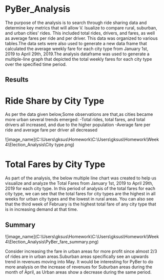 # PyBer_Analysis
The purpose of the  analysis is to search through ride sharing data and determine key metrics that will allow V. Isualize to compare rural, suburban, and urban cities' rides. This included total rides, drivers, and fares, as well as average fares per ride and per driver. This data was organized to various tables.The data sets were also used to generate a new data frame that calculated the average weekly fare for each city type from January 1st, 2019 to April 29th, 2019.The analysis dataframe was used to generate a multiple-line graph that depicted the total weekly fares for each city type over the specified time period. 

## Results
# Ride Share by City Type
As per the data given below,Some observations are that,as cities became more urban several trends emerged: -Total rides, total fares, and total drivers all increased, and  due to the higher population -Average fare per ride and average fare per driver all decreased

![image_name](C:\Users\gksus\Homework\C:\Users\gksus\Homework\Week 4\Election_Analysis\City type.png)

# Total Fares by City Type
 As part of the analysis, the below  multiple line chart was created to help us visualize and analyze the Total Fares from January 1st, 2019 to April 29th, 2019 for each city type. In this period of analysis of the total fares for each city type, we can  see that the total fares for city types are the highest in all weeks for urban city types and the lowest in rural areas. You can also see that the third week of February is the highest total fare of any city type that is in increasing demand at that time.


## Summary

![image_name](C:\Users\gksus\Homework\C:\Users\gksus\Homework\Week 4\Election_Analysis\PyBer_fare_summary.png)

Consider increasing the fare in urban areas for more profit since almost 2/3 of rides are in urban areas.Suburban areas specifically see an upwards trend in revenues moving into May. It would be interesting for PyBer to do more analysis on the increase of revenues for Suburban areas during the month of April, as Urban areas show a decrease during the same period.